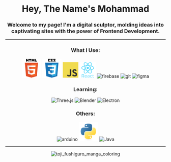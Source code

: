 <h1 align="center">Hey, The Name's Mohammad</h1>
<h3 align="center">Welcome to my page! I'm a digital sculptor, molding ideas into captivating sites with the power of Frontend Development.</h3>

<hr>

<!-- Languages -->
<h3 align="center">What I Use:</h3>
<p align="center">
        <img src="https://raw.githubusercontent.com/devicons/devicon/master/icons/html5/html5-original-wordmark.svg" title="HTML5" alt="html5" width="60" height="60"/>
        <img src="https://raw.githubusercontent.com/devicons/devicon/master/icons/css3/css3-original-wordmark.svg" title="CSS3" alt="css3" width="60" height="60"/>
        <img src="https://raw.githubusercontent.com/devicons/devicon/master/icons/javascript/javascript-original.svg" title="Javascript" alt="javascript" width="50" height="50"/>
        <img src="https://raw.githubusercontent.com/devicons/devicon/master/icons/react/react-original-wordmark.svg" title="React" alt="react" width="50" height="50"/>
        <img src="https://www.vectorlogo.zone/logos/firebase/firebase-icon.svg" title="Firebase" alt="firebase" width="50" height="50"/>
        <img src="https://www.vectorlogo.zone/logos/git-scm/git-scm-icon.svg" title="Git" alt="git" width="50" height="50"/>
        <img src="https://cdn.jsdelivr.net/gh/devicons/devicon@latest/icons/figma/figma-original.svg" title="Figma" alt="figma" width="50" height="50" />
          
</p>

<h3 align="center">Learning:</h3>
<p align="center">
        <img src="https://vvcestudio.com.br/assetsv5/img/codigo/logothreejs.png" title="Three.js" alt="Three.js" width="60" height="60"/>
        <img src="https://download.blender.org/branding/community/blender_community_badge_white.svg" title="Blender" alt="Blender" width="60" height="60"/>
        <img src="https://miro.medium.com/v2/resize:fit:1200/1*O6KluMvEBZ1cBL3EPo4tig.png" title="Electron" alt="Electron" width="60" height="60"/>
</p>


<!-- Other Languages and Tools -->
<h3 align="center">Others:</h3>
<p align="center">
        <img src="https://cdn.worldvectorlogo.com/logos/arduino-1.svg" title="Arduino" alt="arduino" width="60" height="60"/>
        <img src="https://raw.githubusercontent.com/devicons/devicon/master/icons/python/python-original.svg" title="Python" alt="python" width="60" height="60"/>
        <img src="https://cdn.jsdelivr.net/gh/devicons/devicon@latest/icons/java/java-original-wordmark.svg"  title="Java" alt="Java" width="60" height="60"/>
</p>

<hr>

<div align="center">
      <img src="https://github.com/MhmdLSiblini/MhmdLSiblini/assets/101715853/53b91082-ec88-4e19-9e1f-06cafaf6b706" title="Focused - Coloring by itzzazure" alt="toji_fushiguro_manga_coloring" />
</div>

<!--
- 🌱 I’m currently learning **Three.js**
want to learn svelte

<h3 align="left">Connect with me:</h3>
<p align="left">
</p>

**MhmdLSiblini/MhmdLSiblini** is a ✨ _special_ ✨ repository because its `README.md` (this file) appears on your GitHub profile.

Here are some ideas to get you started:

- 🔭 I’m currently working on ...
- 🌱 I’m currently learning ...
- 👯 I’m looking to collaborate on ...
- 🤔 I’m looking for help with ...
- 💬 Ask me about ...
- 📫 How to reach me: ...
- 😄 Pronouns: ...
- ⚡ Fun fact: ...
-->
